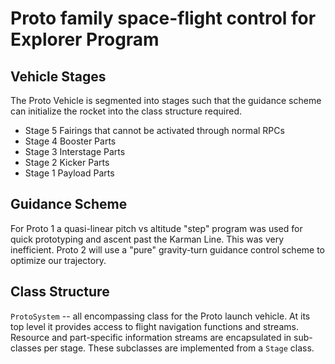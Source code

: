 # Proto family space-flight control for Explorer Program

## Vehicle Stages
The Proto Vehicle is segmented into stages such that the guidance scheme can initialize the rocket into the class structure required.
  - Stage 5 Fairings that cannot be activated through normal RPCs
  - Stage 4 Booster Parts
  - Stage 3 Interstage Parts
  - Stage 2 Kicker Parts
  - Stage 1 Payload Parts

## Guidance Scheme
For Proto 1 a quasi-linear pitch vs altitude "step" program was used for quick prototyping and ascent past the Karman Line. This was very inefficient.
Proto 2 will use a "pure" gravity-turn guidance control scheme to optimize our trajectory. 

## Class Structure
`ProtoSystem` -- all encompassing class for the Proto launch vehicle. At its top level it provides access to flight navigation functions and streams. Resource and part-specific information streams are encapsulated in sub-classes per stage. These subclasses are implemented from a `Stage` class.
